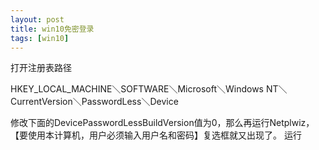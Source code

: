 ```yaml
---
layout: post
title: win10免密登录
tags: [win10]
---
```


打开注册表路径

HKEY_LOCAL_MACHINE＼SOFTWARE＼Microsoft＼Windows NT＼CurrentVersion＼PasswordLess＼Device

修改下面的DevicePasswordLessBuildVersion值为0，那么再运行Netplwiz，【要使用本计算机，用户必须输入用户名和密码】复选框就又出现了。
运行
